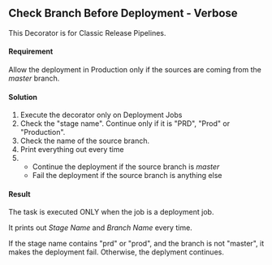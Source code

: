 ## Check Branch Before Deployment - Verbose

This Decorator is for Classic Release Pipelines.

#### Requirement

Allow the deployment in Production only if the sources are coming from the _master_ branch.

#### Solution

1. Execute the decorator only on Deployment Jobs
2. Check the "stage name". Continue only if it is "PRD", "Prod" or "Production".
3. Check the name of the source branch.
4. Print everything out every time
5. 
   - Continue the deployment if the source branch is _master_
   - Fail the deployment if the source branch is anything else

#### Result
The task is executed ONLY when the job is a deployment job.

It prints out _Stage Name_ and _Branch Name_ every time.

If the stage name contains "prd" or "prod", and the branch is not "master", it makes the deployment fail.
Otherwise, the deplyment continues.